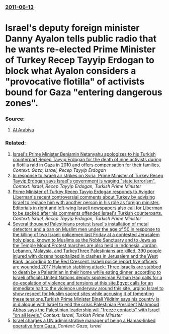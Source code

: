 ### [2011-06-13](/news/2011/06/13/index.md)

# Israel's deputy foreign minister Danny Ayalon tells public radio that he wants re-elected Prime Minister of Turkey Recep Tayyip Erdogan to block what Ayalon considers a "provocative flotilla" of activists bound for Gaza "entering dangerous zones". 




### Source:

1. [Al Arabiya](http://english.alarabiya.net/articles/2011/06/13/153064.html)

### Related:

1. [Israel's Prime Minister Benjamin Netanyahu apologizes to his Turkish counterpart Recep Tayyip Erdogan for the death of nine activists during a flotilla raid in Gaza in 2010 and offers compensation for their families. ](/news/2013/03/22/israel-s-prime-minister-benjamin-netanyahu-apologizes-to-his-turkish-counterpart-recep-tayyip-erdoaan-for-the-death-of-nine-activists-durin.md) _Context: Gaza, Israel, Recep Tayyip Erdogan_
2. [In response to Israeli air strikes on Syria, Prime Minister of Turkey Recep Tayyip Erdogan says Israel's government is waging "state terrorism". ](/news/2013/02/3/in-response-to-israeli-air-strikes-on-syria-prime-minister-of-turkey-recep-tayyip-erdoaan-says-israel-s-government-is-waging-state-terror.md) _Context: Israel, Recep Tayyip Erdogan, Turkish Prime Minister_
3. [Prime Minister of Turkey Recep Tayyip Erdogan responds to Avigdor Liberman's recent controversial comments about Turkey by advising Israel to replace him with another person in his role as foreign minister. Editorials in right and left-wing Israeli newspapers also call for Liberman to be sacked after his comments offended Israel's Turkish counterparts. ](/news/2011/01/13/prime-minister-of-turkey-recep-tayyip-erdoaan-responds-to-avigdor-liberman-s-recent-controversial-comments-about-turkey-by-advising-israel.md) _Context: Israel, Recep Tayyip Erdogan, Turkish Prime Minister_
4. [Several thousand Palestinians protest Israel's installation of metal detectors and a ban on Muslim men under the age of 50 in response to the killing of two Israeli policemen last Friday at a contested Jerusalem holy place, known to Muslims as the Noble Sanctuary and to Jews as the Temple Mount.Protest marches are also held in Indonesia, Jordan, Lebanon, Malaysia, and TurkeyThree Palestinians are killed, 390 people injured with dozens hospitalized in clashes in Jerusalem and the West Bank, according to the Red Crescent. Israeli police report five officers are wounded.2017 Halamish stabbing attack: Three Israelis are stabbed to death by a Palestinian in their home while eating dinner, according to Israeli officials.United Nations deputy spokesman Farhan Haq calls for a de-escalation of violence and tensions at this site.Egypt calls for an immediate halt to the violence underway around this site, urging Israel to show respect for Muslim sacred sites while accusing it of fomenting these tensions.Turkish Prime Minister Binali Yildirim says his country is in dialogue with Israel to end the crisis.Palestinian President Mahmoud Abbas says the Palestinian leadership will "freeze contacts" with Israel "on all levels."](/news/2017/07/21/several-thousand-palestinians-protest-israel-s-installation-of-metal-detectors-and-a-ban-on-muslim-men-under-the-age-of-50-in-response-to-th.md) _Context: Israel, Turkish Prime Minister_
5. [Israel charges a UN administrative manager of being a Hamas-linked operative from Gaza. ](/news/2016/08/9/israel-charges-a-un-administrative-manager-of-being-a-hamas-linked-operative-from-gaza.md) _Context: Gaza, Israel_
